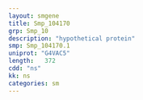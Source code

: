 ```yaml
---
layout: smgene
title: Smp_104170
grp: Smp_10
description: "hypothetical protein"
smp: Smp_104170.1
uniprot: "G4VAC5"
length:   372
cdd: "ns"
kk: ns
categories: sm
---
```

